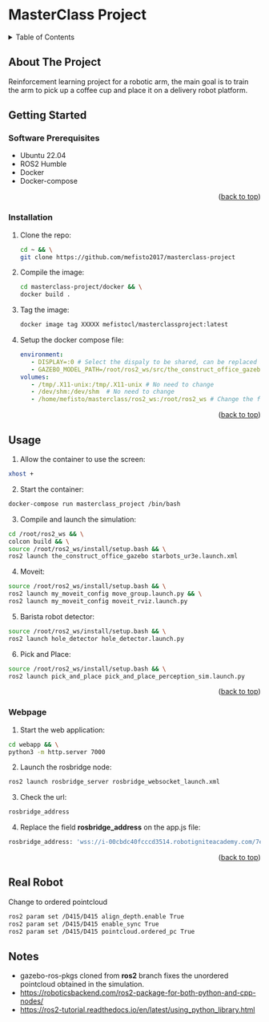 # MasterClass Project

<a name="readme-top"></a>

<!-- TABLE OF CONTENTS -->
<details>
  <summary>Table of Contents</summary>
  <ol>
    <li>
      <a href="#about-the-project">About The Project</a>
    </li>
    <li>
      <a href="#getting-started">Getting Started</a>
      <ul>
        <li><a href="#software-prerequisites">Software Prerequisites</a></li>
        <li><a href="#hardware-prerequisites">Hardware Prerequisites</a></li>
        <li><a href="#installation">Installation</a></li>
      </ul>
    </li>
    <li><a href="#usage">Usage</a></li>
    <li><a href="#real-robot">Real Robot</a></li>
  </ol>
</details>


## About The Project
Reinforcement learning project for a robotic arm, the main goal is to train the arm to pick up a coffee cup and place it
on a delivery robot platform. 


<!-- GETTING STARTED -->
## Getting Started

### Software Prerequisites
* Ubuntu 22.04
* ROS2 Humble
* Docker
* Docker-compose


<p align="right">(<a href="#readme-top">back to top</a>)</p>

<!-- INSTALLATION -->
### Installation
1. Clone the repo:
   ```sh
   cd ~ && \
   git clone https://github.com/mefisto2017/masterclass-project
   ```
2. Compile the image:
   ```sh
   cd masterclass-project/docker && \
   docker build .
   ```
3. Tag the image:
   ```sh
   docker image tag XXXXX mefistocl/masterclassproject:latest
   ```
4. Setup the docker compose file:
   ```yaml
   environment:
      - DISPLAY=:0 # Select the dispaly to be shared, can be replaced by $DISPLAY
      - GAZEBO_MODEL_PATH=/root/ros2_ws/src/the_construct_office_gazebo/models:/root/ros2_ws/src/the_construct_office_gazebo/barista_ros2/barista_description:/root/ros2_ws/src/ur_arm:$${GAZEBO_MODEL_PATH} # No need to change
   volumes:
      - /tmp/.X11-unix:/tmp/.X11-unix # No need to change
      - /dev/shm:/dev/shm  # No need to change
      - /home/mefisto/masterclass/ros2_ws:/root/ros2_ws # Change the first part to your ros2_ws path
   ```
     
<p align="right">(<a href="#readme-top">back to top</a>)</p>


<!-- USAGE -->
## Usage
1. Allow the container to use the screen:
```sh
xhost +
```
2. Start the container:
```sh
docker-compose run masterclass_project /bin/bash
```
3. Compile and launch the simulation:
```sh
cd /root/ros2_ws && \
colcon build && \
source /root/ros2_ws/install/setup.bash && \
ros2 launch the_construct_office_gazebo starbots_ur3e.launch.xml
```
4. Moveit:
```sh
source /root/ros2_ws/install/setup.bash && \
ros2 launch my_moveit_config move_group.launch.py && \
ros2 launch my_moveit_config moveit_rviz.launch.py
```
5. Barista robot detector:
```sh
source /root/ros2_ws/install/setup.bash && \
ros2 launch hole_detector hole_detector.launch.py
```
6. Pick and Place:
```sh
source /root/ros2_ws/install/setup.bash && \
ros2 launch pick_and_place pick_and_place_perception_sim.launch.py
```


<p align="right">(<a href="#readme-top">back to top</a>)</p>


<!-- WEBPAGE -->
### Webpage
1. Start the web application:
```sh
cd webapp && \
python3 -m http.server 7000
```
2. Launch the rosbridge node:
```sh
ros2 launch rosbridge_server rosbridge_websocket_launch.xml
```
3. Check the url:
```sh
rosbridge_address
```
4. Replace the field **rosbridge_address** on the app.js file:
```sh
rosbridge_address: 'wss://i-00cbdc40fcccd3514.robotigniteacademy.com/7e4d6577-22bd-40b2-b93e-1dab1f84d000/rosbridge/',
```


<p align="right">(<a href="#readme-top">back to top</a>)</p>


<!-- REAL ROBOT -->
## Real Robot
Change to ordered pointcloud
```sh
ros2 param set /D415/D415 align_depth.enable True
ros2 param set /D415/D415 enable_sync True
ros2 param set /D415/D415 pointcloud.ordered_pc True
```


<!-- NOTES -->
## Notes
* gazebo-ros-pkgs cloned from **ros2** branch fixes the unordered pointcloud obtained in the simulation.
* https://roboticsbackend.com/ros2-package-for-both-python-and-cpp-nodes/
* https://ros2-tutorial.readthedocs.io/en/latest/using_python_library.html

